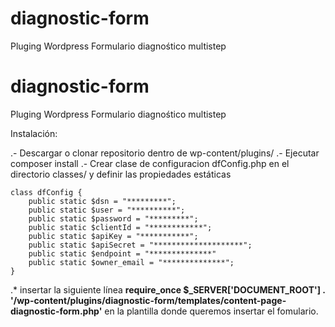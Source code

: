 # diagnostic-form
Pluging Wordpress Formulario diagnośtico multistep

# diagnostic-form
Pluging Wordpress Formulario diagnośtico multistep

Instalación:

.- Descargar o clonar repositorio dentro de wp-content/plugins/
.- Ejecutar composer install
.- Crear clase de configuracion dfConfig.php en el directorio classes/ y definir las propiedades estáticas 

~~~
class dfConfig {
	public static $dsn = "*********";
	public static $user = "**********";
	public static $password = "*********";
	public static $clientId = "************";
	public static $apiKey = "***********";
	public static $apiSecret = "********************";
	public static $endpoint = "**************"
	public static $owner_email = "**************";
}
~~~

.* insertar la siguiente línea **require_once $_SERVER['DOCUMENT_ROOT'] . '/wp-content/plugins/diagnostic-form/templates/content-page-diagnostic-form.php'** en la plantilla donde queremos insertar el fomulario.
